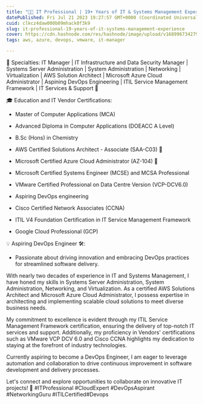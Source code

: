 ```yaml
---
title: "👨‍💻 IT Professional | 19+ Years of IT & Systems Management Experience 🚀"
datePublished: Fri Jul 21 2023 19:27:57 GMT+0000 (Coordinated Universal Time)
cuid: clkcz4daw000b09mhack0f3k9
slug: it-professional-19-years-of-it-systems-management-experience
cover: https://cdn.hashnode.com/res/hashnode/image/upload/v1689967342797/af8a0371-94ab-4bed-b13a-4a68068ab402.jpeg
tags: aws, azure, devops, vmware, it-manager

---
```


🔹 Specialties: IT Manager | IT Infrastructure and Data Security Manager | Systems Server Administration | System Administration | Networking | Virtualization | AWS Solution Architect | Microsoft Azure Cloud Administrator | Aspining DevOps Engineering | ITIL Service Management Framework | IT Services & Support 🔹

🎓 Education and IT Vendor Certifications:

* Master of Computer Applications (MCA)
    
* Advanced Diploma in Computer Applications (DOEACC A Level)
    
* B.Sc (Hons) in Chemistry
    
* AWS Certified Solutions Architect - Associate (SAA-C03) 🏅
    
* Microsoft Certified Azure Cloud Administrator (AZ-104) 🏅
    
* Microsoft Certified Systems Engineer (MCSE) and MCSA Professional
    
* VMware Certified Professional on Data Centre Version (VCP-DCV6.0)
    
* Aspiring DevOps engineering
    
* Cisco Certified Network Associates (CCNA)
    
* ITIL V4 Foundation Certification in IT Service Management Framework
    
* Google Cloud Professional (GCP)
    

💡 Aspiring DevOps Engineer 🛠️:

* Passionate about driving innovation and embracing DevOps practices for streamlined software delivery.
    

With nearly two decades of experience in IT and Systems Management, I have honed my skills in Systems Server Administration, System Administration, Networking, and Virtualization. As a certified AWS Solutions Architect and Microsoft Azure Cloud Administrator, I possess expertise in architecting and implementing scalable cloud solutions to meet diverse business needs.

My commitment to excellence is evident through my ITIL Service Management Framework certification, ensuring the delivery of top-notch IT services and support. Additionally, my proficiency in Vendors' certifications such as VMware VCP DCV 6.0 and Cisco CCNA highlights my dedication to staying at the forefront of industry technologies.

Currently aspiring to become a DevOps Engineer, I am eager to leverage automation and collaboration to drive continuous improvement in software development and delivery processes.

Let's connect and explore opportunities to collaborate on innovative IT projects! 🤝 #ITProfessional #CloudExpert #DevOpsAspirant #NetworkingGuru #ITILCertified#Devops